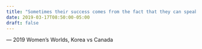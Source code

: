```yaml
---
title: "Sometimes their success comes from the fact that they can speak properly and I can’t"
date: 2019-03-17T08:50:00-05:00
draft: false
---
```

— 2019 Women’s Worlds, Korea vs Canada
<!--more--> 

